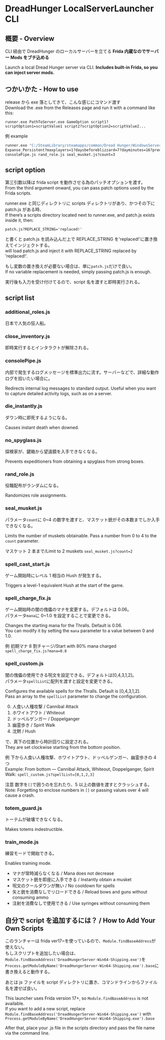 ﻿# DreadHunger LocalServerLauncher CLI

## 概要 - Overview

CLI 経由で DreadHunger のローカルサーバーを立てる
**Frida 内蔵なのでサーバー Mods をブチ込める**

Launch a local Dread Hunger server via CLI.
**Includes built-in Frida, so you can inject server mods.**

## つかいかた - How to use

release から exe 落としてきて、こんな感じにコマンド渡す\
Download the .exe from the Releases page and run it with a command like this:

```
runner.exe PathToServer.exe GameOption script1?scriptOption1=scriptValue1 script2?scriptOption2=scriptValue2...
```

例 example

```bat
runner.exe "C:/SteamLibrary/steamapps/common/Dread Hunger/WindowsServer/DreadHunger/Binaries/Win64/DreadHungerServer-Win64-Shipping.exe"
Expanse_Persistent?maxplayers=1?daysbeforeblizzard=7?dayminutes=16?predatordamage=0.25?coldintensity=0.25?hungerrate=0.25?coalburnrate=0.1?thralls=1 ^
consolePipe.js rand_role.js seal_musket.js?count=3
```

## script option

第三引数以降は frida script を動作させる為のパッチオプションを渡す。\
From the third argument onward, you can pass patch options used by the Frida scripts.

runner.exe と同じディレクトリに scripts ディレクトリがあり、かつその下に patch.js がある時、\
If there’s a scripts directory located next to runner.exe, and patch.js exists inside it, then:

```
patch.js?REPLACE_STRING='replaced!'
```

と書くと patch.js を読み込んだ上で REPLACE_STRING を'replaced!'に置き換えてインジェクトする。\
will load patch.js and inject it with REPLACE_STRING replaced by 'replaced!'.

もし変数の置き換えが必要ない場合は、単に`patch.js`だけで良い。\
If no variable replacement is needed, simply passing patch.js is enough.

実行後も入力を受け付けてるので、script 名を渡すと即時実行される。

## script list

### additional_roles.js

日本で人気の狂人船。

### close_inventory.js

即時実行するとインタラクトが解除される。

### consolePipe.js

内部で発生するログメッセージを標準出力に流す。サーバーなどで、詳細な動作ログを拾いたい場合に。

Redirects internal log messages to standard output. Useful when you want to capture detailed activity logs, such as on a server.

### die_instantly.js

ダウン時に即死するようになる。

Causes instant death when downed.

### no_spyglass.js

探検家が、鍵箱から望遠鏡を入手できなくなる。

Prevents expeditioners from obtaining a spyglass from strong boxes.

### rand_role.js

役職配布がランダムになる。

Randomizes role assignments.

### seal_musket.js

パラメータ`count`に 0~4 の数字を渡すと、マスケット銃がその本数までしか入手できなくなる。

Limits the number of muskets obtainable. Pass a number from 0 to 4 to the `count` parameter.

マスケット 2 本まで/Limit to 2 muskets
`seal_musket.js?count=2`

### spell_cast_start.js

ゲーム開始時にレベル 1 相当の Hush が発生する。

Triggers a level-1 equivalent Hush at the start of the game.

### spell_charge_fix.js

ゲーム開始時の闇の傀儡のマナを変更する。デフォルトは 0.06。\
パラメータ`mana`に 0~1.0 を設定することで変更できる。

Changes the starting mana for the Thralls. Default is 0.06.\
You can modify it by setting the `mana` parameter to a value between 0 and 1.0.

例 初期マナ 8 割チャージ/Start with 80% mana charged
`spell_charge_fix.js?mana=0.8`

### spell_custom.js

闇の傀儡の使用できる呪文を設定できる。デフォルトは[0,4,3,1,2]。\
パラメータ`spellList`に配列を渡すと設定を変更できる。

Configures the available spells for the Thralls. Default is [0,4,3,1,2].\
Pass an array to the `spellList` parameter to change the configuration.

0. 人食い人種攻撃 / Cannibal Attack
1. ホワイトアウト / Whiteout
2. ドッペルゲンガー / Doppelganger
3. 幽霊歩き / Spirit Walk
4. 沈黙 / Hush

で、真下の位置から時計回りに設定される。\
They are set clockwise starting from the bottom position.

例 下から人食い人種攻撃、ホワイトアウト、ドッペルゲンガー、幽霊歩きの 4 つ\
Example: From bottom — Cannibal Attack, Whiteout, Doppelganger, Spirit Walk:
`spell_custom.js?spellList=[0,1,2,3]`

注意 数字を`[]`で囲うのを忘れたり、5 以上の数値を渡すとクラッシュする。\
Note: Forgetting to enclose numbers in `[]` or passing values over 4 will cause a crash.

### totem_guard.js

トーテムが破壊できなくなる。

Makes totems indestructible.

### train_mode.js

練習モードで開始できる。

Enables training mode.

- マナが常時減らなくなる / Mana does not decrease
- マスケット銃を即座に入手できる / Instantly obtain a musket
- 呪文のクールダウンが無い / No cooldown for spells
- 矢と銃を消費なしでリロードできる / Reload bows and guns without consuming ammo
- 注射を消費なしで使用できる / Use syringes without consuming them

## 自分で script を追加するには？ / How to Add Your Own Scripts

このランチャーは frida ver17~を使っているので、`Module.findBaseAddress`が使えない。\
もしスクリプトを追加したい場合は、\
`Module.findBaseAddress('DreadHungerServer-Win64-Shipping.exe')`を`Process.getModuleByName('DreadHungerServer-Win64-Shipping.exe').base`に書き換えると動作する。

あとは js ファイルを script ディレクトリに置き、コマンドラインからファイル名を渡せば良い。

This launcher uses Frida version 17+, so `Module.findBaseAddress` is not available.\
If you want to add a new script, replace
`Module.findBaseAddress('DreadHungerServer-Win64-Shipping.exe')`
with
`Process.getModuleByName('DreadHungerServer-Win64-Shipping.exe').base`

After that, place your .js file in the scripts directory and pass the file name via the command line.
